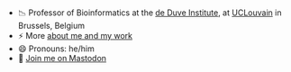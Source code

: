 - 📉️ Professor of Bioinformatics at the [de Duve Institute](https://www.deduveinstitute.be/), at [UCLouvain](https://uclouvain.be/) in Brussels, Belgium
- ⚡ More [about me and my work](https://lgatto.github.io/about/)
- 😄 Pronouns: he/him
- 🐘️ <a rel="me" href="https://fosstodon/@lgatto">Join me on Mastodon</a>

<!--
**lgatto/lgatto** is a ✨ _special_ ✨ repository because its `README.md` (this file) appears on your GitHub profile.

Here are some ideas to get you started:

- 🔭 I’m currently working on ...
- 🌱 I’m currently learning ...
- 👯 I’m looking to collaborate on ...
- 🤔 I’m looking for help with ...
- 💬 Ask me about ...
- 📫 How to reach me: ...
- 😄 Pronouns: ...
- ⚡ Fun fact: ...
-->
